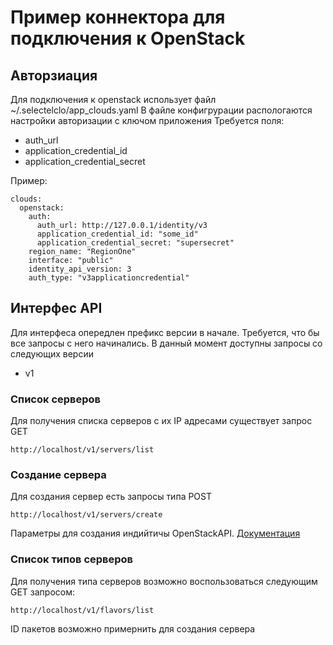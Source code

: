 # Пример коннектора для подключения к OpenStack

## Авторзиация
Для подключения к openstack использует файл  ~/.selectelclo/app_clouds.yaml
В файле конфигрурации распологаются настройки авторизации с ключом приложения
Требуется поля:
  - auth_url
  - application_credential_id
  - application_credential_secret

Пример:
```
clouds:
  openstack:
    auth:
      auth_url: http://127.0.0.1/identity/v3
      application_credential_id: "some_id"
      application_credential_secret: "supersecret"
    region_name: "RegionOne"
    interface: "public"
    identity_api_version: 3
    auth_type: "v3applicationcredential"
```

## Интерфес API

Для интерфеса опередлен префикс версии в начале. Требуется, что бы все запросы с него начинались.
В данный момент доступны запросы со следующих версии
 - v1

### Список серверов

Для получения списка серверов с их IP адресами существует запрос GET
```
http://localhost/v1/servers/list
```

### Создание сервера
Для создания сервер есть запросы типа POST
```
http://localhost/v1/servers/create
```
Параметры для создания индийтичы OpenStackAPI.
[Документация](https://docs.openstack.org/api-ref/compute/#create-server)

### Список типов серверов

Для получения типа серверов возможно воспользоваться следующим GET запросом:
```
http://localhost/v1/flavors/list
```
ID пакетов возможно примернить для создания сервера